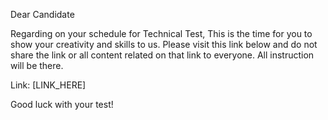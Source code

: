 Dear Candidate

Regarding on your schedule for Technical Test, This is the time for you to show your creativity and skills to us. Please visit this link below and do not share the link or all content related on that link to everyone. All instruction will be there.

Link: [LINK_HERE]

Good luck with your test!
